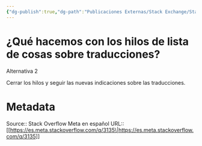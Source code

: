 ```yaml
---
{"dg-publish":true,"dg-path":"Publicaciones Externas/Stack Exchange/Stack Overflow en español/Stack Overflow en español Meta/es.meta.stackoverflow.com-3135.md","permalink":"/publicaciones-externas/stack-exchange/stack-overflow-en-espanol/stack-overflow-en-espanol-meta/es-meta-stackoverflow-com-3135/","title":"¿Qué hacemos con los hilos de lista de cosas sobre traducciones?","hide":true,"noteIcon":"default","created":"2024-04-03T12:49:10.729-06:00","updated":"2024-04-05T16:44:02.368-06:00"}
---
```


# ¿Qué hacemos con los hilos de lista de cosas sobre traducciones?

Alternativa 2

Cerrar los hilos y seguir las nuevas indicaciones sobre las traducciones.

# Metadata
Source:: Stack Overflow Meta en español
URL:: [[https://es.meta.stackoverflow.com/q/3135\|https://es.meta.stackoverflow.com/q/3135]]


